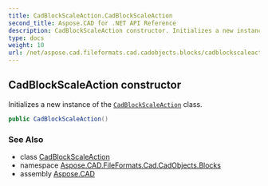 ```yaml
---
title: CadBlockScaleAction.CadBlockScaleAction
second_title: Aspose.CAD for .NET API Reference
description: CadBlockScaleAction constructor. Initializes a new instance of the CadBlockScaleAction class
type: docs
weight: 10
url: /net/aspose.cad.fileformats.cad.cadobjects.blocks/cadblockscaleaction/cadblockscaleaction/
---
```

## CadBlockScaleAction constructor

Initializes a new instance of the [`CadBlockScaleAction`](../) class.

```csharp
public CadBlockScaleAction()
```

### See Also

* class [CadBlockScaleAction](../)
* namespace [Aspose.CAD.FileFormats.Cad.CadObjects.Blocks](../../cadblockscaleaction/)
* assembly [Aspose.CAD](../../../)


